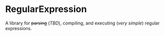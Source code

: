 # RegularExpression
A library for ~~parsing~~ (_TBD_), compiling, and executing (_very simple_) regular expressions.
